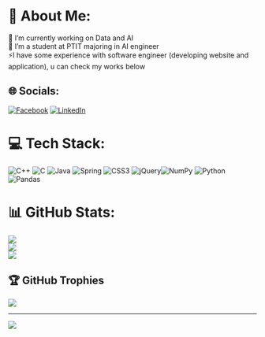 # 💫 About Me:
🔭 I’m currently working on Data and AI<br>🌱 I’m a student at PTIT majoring in AI engineer<br>⚡I have some experience with software engineer (developing website and application), u can check my works below



## 🌐 Socials:
[![Facebook](https://img.shields.io/badge/Facebook-%231877F2.svg?logo=Facebook&logoColor=white)](https://facebook.com/https://www.facebook.com/phi.hung.347704/) [![LinkedIn](https://img.shields.io/badge/LinkedIn-%230077B5.svg?logo=linkedin&logoColor=white)](https://linkedin.com/in/https://www.linkedin.com/in/phi-hung-tran-nguyen-711b05256/) 

# 💻 Tech Stack:
![C++](https://img.shields.io/badge/c++-%2300599C.svg?style=for-the-badge&logo=c%2B%2B&logoColor=white)  ![C](https://img.shields.io/badge/c-%2300599C.svg?style=for-the-badge&logo=c&logoColor=white) ![Java](https://img.shields.io/badge/java-%23ED8B00.svg?style=for-the-badge&logo=openjdk&logoColor=white) ![Spring](https://img.shields.io/badge/spring-%236DB33F.svg?style=for-the-badge&logo=spring&logoColor=white) ![CSS3](https://img.shields.io/badge/css3-%231572B6.svg?style=for-the-badge&logo=css3&logoColor=white) ![jQuery](https://img.shields.io/badge/jquery-%230769AD.svg?style=for-the-badge&logo=jquery&logoColor=white)![NumPy](https://img.shields.io/badge/numpy-%23013243.svg?style=for-the-badge&logo=numpy&logoColor=white) ![Python](https://img.shields.io/badge/python-3670A0?style=for-the-badge&logo=python&logoColor=ffdd54) ![Pandas](https://img.shields.io/badge/pandas-%23150458.svg?style=for-the-badge&logo=pandas&logoColor=white)
# 📊 GitHub Stats:
![](https://github-readme-stats.vercel.app/api?username=ronalhung05&theme=dark&hide_border=false&include_all_commits=false&count_private=false)<br/>
![](https://github-readme-streak-stats.herokuapp.com/?user=ronalhung05&theme=dark&hide_border=false)<br/>
![](https://github-readme-stats.vercel.app/api/top-langs/?username=ronalhung05&theme=dark&hide_border=false&include_all_commits=false&count_private=false&layout=compact)

## 🏆 GitHub Trophies
![](https://github-profile-trophy.vercel.app/?username=ronalhung05&theme=radical&no-frame=false&no-bg=true&margin-w=4)

---
[![](https://visitcount.itsvg.in/api?id=ronalhung05&icon=0&color=0)](https://visitcount.itsvg.in)

<!-- Proudly created with GPRM ( https://gprm.itsvg.in ) -->

